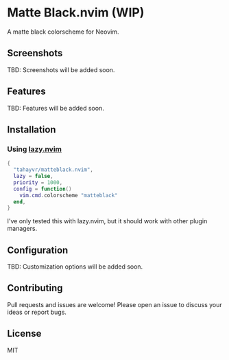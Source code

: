 # Matte Black.nvim (WIP)

A matte black colorscheme for Neovim.

## Screenshots

TBD: Screenshots will be added soon.

## Features

TBD: Features will be added soon.

## Installation

### Using [lazy.nvim](https://github.com/folke/lazy.nvim)

```lua
{
  "tahayvr/matteblack.nvim",
  lazy = false,
  priority = 1000,
  config = function()
    vim.cmd.colorscheme "matteblack"
  end,
}
```

I've only tested this with lazy.nvim, but it should work with other plugin managers.

## Configuration

TBD: Customization options will be added soon.

## Contributing

Pull requests and issues are welcome! Please open an issue to discuss your ideas or report bugs.

## License

MIT

